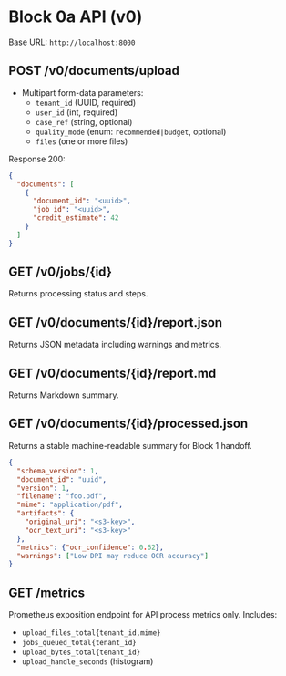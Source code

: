 # Block 0a API (v0)

Base URL: `http://localhost:8000`

## POST /v0/documents/upload
- Multipart form-data parameters:
  - `tenant_id` (UUID, required)
  - `user_id` (int, required)
  - `case_ref` (string, optional)
  - `quality_mode` (enum: `recommended|budget`, optional)
  - `files` (one or more files)

Response 200:
```json
{
  "documents": [
    {
      "document_id": "<uuid>",
      "job_id": "<uuid>",
      "credit_estimate": 42
    }
  ]
}
```

## GET /v0/jobs/{id}
Returns processing status and steps.

## GET /v0/documents/{id}/report.json
Returns JSON metadata including warnings and metrics.

## GET /v0/documents/{id}/report.md
Returns Markdown summary.

## GET /v0/documents/{id}/processed.json
Returns a stable machine-readable summary for Block 1 handoff.
```json
{
  "schema_version": 1,
  "document_id": "uuid",
  "version": 1,
  "filename": "foo.pdf",
  "mime": "application/pdf",
  "artifacts": {
    "original_uri": "<s3-key>",
    "ocr_text_uri": "<s3-key>"
  },
  "metrics": {"ocr_confidence": 0.62},
  "warnings": ["Low DPI may reduce OCR accuracy"]
}
```

## GET /metrics
Prometheus exposition endpoint for API process metrics only.
Includes:
- `upload_files_total{tenant_id,mime}`
- `jobs_queued_total{tenant_id}`
- `upload_bytes_total{tenant_id}`
- `upload_handle_seconds` (histogram)
